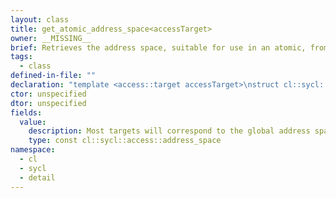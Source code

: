 ```yaml
---
layout: class
title: get_atomic_address_space<accessTarget>
owner: __MISSING__
brief: Retrieves the address space, suitable for use in an atomic, from the access target.
tags:
  - class
defined-in-file: ""
declaration: "template <access::target accessTarget>\nstruct cl::sycl::detail::get_atomic_address_space;"
ctor: unspecified
dtor: unspecified
fields:
  value:
    description: Most targets will correspond to the global address space, even though it's only valid for access::target::global_buffer
    type: const cl::sycl::access::address_space
namespace:
  - cl
  - sycl
  - detail
---
```


